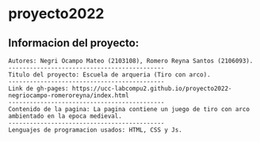 # proyecto2022

## Informacion del proyecto:
	Autores: Negri Ocampo Mateo (2103108), Romero Reyna Santos (2106093).
	--------------------------------------------
	Titulo del proyecto: Escuela de arqueria (Tiro con arco).
	--------------------------------------------
	Link de gh-pages: https://ucc-labcompu2.github.io/proyecto2022-negriocampo-romeroreyna/index.html
	--------------------------------------------
	Contenido de la pagina: La pagina contiene un juego de tiro con arco ambientado en la epoca medieval.
	--------------------------------------------
	Lenguajes de programacion usados: HTML, CSS y Js. 
	

